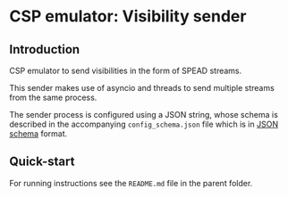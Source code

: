 # CSP emulator: Visibility sender

## Introduction

CSP emulator to send visibilities in the form of SPEAD streams.

This sender makes use of asyncio and threads to send multiple streams from
the same process.

The sender process is configured using a JSON string, whose schema is described
in the accompanying `config_schema.json` file which is in
[JSON schema](http://json-schema.org/) format.

## Quick-start

For running instructions see the `README.md` file in the parent folder.
